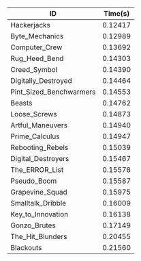 |ID|Time(s)|
|-|-|
|Hackerjacks|0.12417|
|Byte_Mechanics|0.12989|
|Computer_Crew|0.13692|
|Rug_Heed_Bend|0.14303|
|Creed_Symbol|0.14390|
|Digitally_Destroyed|0.14464|
|Pint_Sized_Benchwarmers|0.14553|
|Beasts|0.14762|
|Loose_Screws|0.14873|
|Artful_Maneuvers|0.14940|
|Prime_Calculus|0.14947|
|Rebooting_Rebels|0.15039|
|Digital_Destroyers|0.15467|
|The_ERROR_List|0.15578|
|Pseudo_Boom|0.15587|
|Grapevine_Squad|0.15975|
|Smalltalk_Dribble|0.16009|
|Key_to_Innovation|0.16138|
|Gonzo_Brutes|0.17149|
|The_Hit_Blunders|0.20455|
|Blackouts|0.21560|
